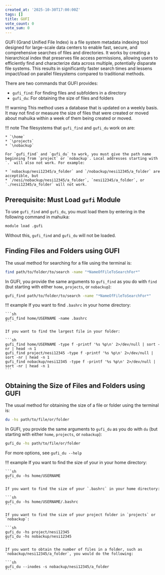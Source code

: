 ```yaml
---
created_at: '2025-10-30T17:00:00Z'
tags: []
title: GUFI
vote_count: 0
vote_sum: 0
---
```


GUFI (Grand Unified File Index) is a file system metadata indexing tool designed for large-scale data centers to enable fast, secure, and comprehensive searches of files and directories. It works by creating a hierarchical index that preserves file access permissions, allowing users to efficiently find and characterize data across multiple, potentially disparate file systems. This results in significantly faster search times and lessens impact/load on parallel filesystems compared to traditional methods.

There are two commands that GUFI provides:

* `gufi_find`: For finding files and subfolders in a directory
* `gufi_du`: For obtaining the size of files and folders

!!! warning
    This method uses a database that is updated on a weekly basis. It may not find or measure the size of files that were created or moved about mahuika within a week of them being created or moved. 

!!! note
    The filesystems that `gufi_find` and `gufi_du` work on are:
    
    * `\home`
    * `\projects`
    * `\nobackup`

    For `gufi_find` and `gufi_du` to work, you must give the path name beginning from `project` or `nobackup`. Local addresses starting with `.` will also not work. For example:

    * `nobackup/nesi12345/a_folder` and `/nobackup/nesi12345/a_folder` are acceptible, but 
    * `/nesi/nobackup/nesi12345/a_folder`, `nesi12345/a_folder`, or `./nesi12345/a_folder` will not work. 


## Prerequisite: Must Load `gufi` Module 

To use `gufi_find` and `gufi_du`, you must load them by entering in the following command in mahuika:

```sh
module load .gufi
```

Without this, `gufi_find` and `gufi_du` will not be loaded. 


## Finding Files and Folders using GUFI

The usual method for searching for a file using the terminal is:

```sh
find path/to/folder/to/search -name "*NameOfFileToSearchFor*"
```

In GUFI, you provide the same arguments to `gufi_find` as you do with `find` (but starting with either `home`, `projects`, or `nobackup`):

```sh
gufi_find path/to/folder/to/search -name "*NameOfFileToSearchFor*"
```

!!! example
    If you want to find `.bashrc` in your home directory:
    
    ```sh
    gufi_find home/USERNAME -name .bashrc
    ```

    If you want to find the largest file in your folder:

    ```sh
    gufi_find home/USERNAME -type f -printf '%s %p\n' 2>/dev/null | sort -nr | head -n 1
    gufi_find project/nesi12345 -type f -printf '%s %p\n' 2>/dev/null | sort -nr | head -n 1
    gufi_find nobackup/nesi12345 -type f -printf '%s %p\n' 2>/dev/null | sort -nr | head -n 1
    ```

## Obtaining the Size of Files and Folders using GUFI

The usual method for obtaining the size of a file or folder using the terminal is:

```sh
du -hs path/to/file/or/folder
```

In GUFI, you provide the same arguments to `gufi_du` as you do with `du` (but starting with either `home`, `projects`, or `nobackup`):

```sh
gufi_du -hs path/to/file/or/folder
```

For more options, see `gufi_du --help`

!!! example
    If you want to find the size of your in your home directory:
    
    ```sh
    gufi_du -hs home/USERNAME
    ```

    If you want to find the size of your `.bashrc` in your home directory:
    
    ```sh
    gufi_du -hs home/USERNAME/.bashrc
    ```

    If you want to find the size of your project folder in `projects` or `nobackup`:
    
    ```sh
    gufi_du -hs project/nesi12345
    gufi_du -hs nobackup/nesi12345
    ```

    If you want to obtain the number of files in a folder, such as `nobackup/nesi12345/a_folder`, you would do the following:

    ```sh
    gufi_du --inodes -s nobackup/nesi12345/a_folder
    ```
